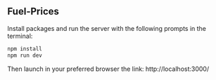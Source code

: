 ## Fuel-Prices

Install packages and run the server with the following prompts in the terminal:

```bash
npm install
npm run dev
```
Then launch in your preferred browser the link: http://localhost:3000/


